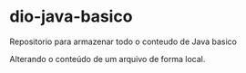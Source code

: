 # dio-java-basico
Repositorio para armazenar todo o conteudo de Java basico

Alterando o conteúdo de um arquivo de forma local.